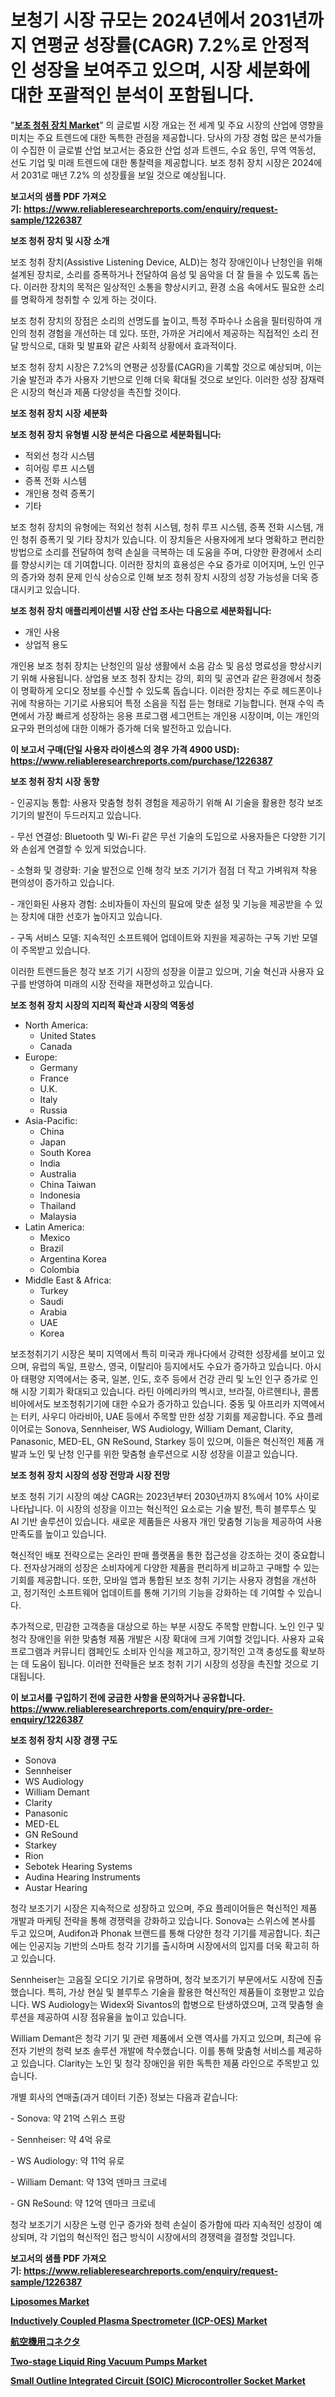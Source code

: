 <p><h1>보청기 시장 규모는 2024년에서 2031년까지 연평균 성장률(CAGR) 7.2%로 안정적인 성장을 보여주고 있으며, 시장 세분화에 대한 포괄적인 분석이 포함됩니다.</h1></p><p>"<strong><a href="https://www.reliableresearchreports.com/assistive-listening-device-r1226387?utm_campaign=105&utm_medium=7&utm_source=Github&utm_content=ia&utm_term=06122024&utm_id=assistive-listening-device">보조 청취 장치 Market</a></strong>" 의 글로벌 시장 개요는 전 세계 및 주요 시장의 산업에 영향을 미치는 주요 트렌드에 대한 독특한 관점을 제공합니다. 당사의 가장 경험 많은 분석가들이 수집한 이 글로벌 산업 보고서는 중요한 산업 성과 트렌드, 수요 동인, 무역 역동성, 선도 기업 및 미래 트렌드에 대한 통찰력을 제공합니다. 보조 청취 장치 시장은 2024에서 2031로 매년 7.2% 의 성장률을 보일 것으로 예상됩니다.&nbsp;</p>
<p><strong>보고서의 샘플 PDF 가져오기:&nbsp;<a href="https://www.reliableresearchreports.com/enquiry/request-sample/1226387?utm_campaign=105&utm_medium=7&utm_source=Github&utm_content=ia&utm_term=06122024&utm_id=assistive-listening-device">https://www.reliableresearchreports.com/enquiry/request-sample/1226387</a></strong></p>
<p><strong>보조 청취 장치 및 시장 소개</strong></p>
<p><p>보조 청취 장치(Assistive Listening Device, ALD)는 청각 장애인이나 난청인을 위해 설계된 장치로, 소리를 증폭하거나 전달하여 음성 및 음악을 더 잘 들을 수 있도록 돕는다. 이러한 장치의 목적은 일상적인 소통을 향상시키고, 환경 소음 속에서도 필요한 소리를 명확하게 청취할 수 있게 하는 것이다. </p><p>보조 청취 장치의 장점은 소리의 선명도를 높이고, 특정 주파수나 소음을 필터링하여 개인의 청취 경험을 개선하는 데 있다. 또한, 가까운 거리에서 제공하는 직접적인 소리 전달 방식으로, 대화 및 발표와 같은 사회적 상황에서 효과적이다. </p><p>보조 청취 장치 시장은 7.2%의 연평균 성장률(CAGR)을 기록할 것으로 예상되며, 이는 기술 발전과 추가 사용자 기반으로 인해 더욱 확대될 것으로 보인다. 이러한 성장 잠재력은 시장의 혁신과 제품 다양성을 촉진할 것이다.</p></p>
<p><strong>보조 청취 장치 시장 세분화</strong></p>
<p><strong>보조 청취 장치 유형별 시장 분석은 다음으로 세분화됩니다:</strong></p>
<p><ul><li>적외선 청각 시스템</li><li>히어링 루프 시스템</li><li>증폭 전화 시스템</li><li>개인용 청력 증폭기</li><li>기타</li></ul></p>
<p><p>보조 청취 장치의 유형에는 적외선 청취 시스템, 청취 루프 시스템, 증폭 전화 시스템, 개인 청취 증폭기 및 기타 장치가 있습니다. 이 장치들은 사용자에게 보다 명확하고 편리한 방법으로 소리를 전달하여 청력 손실을 극복하는 데 도움을 주며, 다양한 환경에서 소리를 향상시키는 데 기여합니다. 이러한 장치의 효용성은 수요 증가로 이어지며, 노인 인구의 증가와 청취 문제 인식 상승으로 인해 보조 청취 장치 시장의 성장 가능성을 더욱 증대시키고 있습니다.</p></p>
<p><strong>보조 청취 장치 애플리케이션별 시장 산업 조사는 다음으로 세분화됩니다:</strong></p>
<p><ul><li>개인 사용</li><li>상업적 용도</li></ul></p>
<p><p>개인용 보조 청취 장치는 난청인의 일상 생활에서 소음 감소 및 음성 명료성을 향상시키기 위해 사용됩니다. 상업용 보조 청취 장치는 강의, 회의 및 공연과 같은 환경에서 청중이 명확하게 오디오 정보를 수신할 수 있도록 돕습니다. 이러한 장치는 주로 헤드폰이나 귀에 착용하는 기기로 사용되어 특정 소음을 직접 듣는 형태로 기능합니다. 현재 수익 측면에서 가장 빠르게 성장하는 응용 프로그램 세그먼트는 개인용 시장이며, 이는 개인의 요구와 편의성에 대한 이해가 증가해 더욱 발전하고 있습니다.</p></p>
<p><strong>이 보고서 구매(단일 사용자 라이센스의 경우 가격 4900 USD): <a href="https://www.reliableresearchreports.com/purchase/1226387?utm_campaign=105&utm_medium=7&utm_source=Github&utm_content=ia&utm_term=06122024&utm_id=assistive-listening-device">https://www.reliableresearchreports.com/purchase/1226387</a></strong></p>
<p><strong>보조 청취 장치 시장 동향</strong></p>
<p><p>- 인공지능 통합: 사용자 맞춤형 청취 경험을 제공하기 위해 AI 기술을 활용한 청각 보조 기기의 발전이 두드러지고 있습니다.</p><p>- 무선 연결성: Bluetooth 및 Wi-Fi 같은 무선 기술의 도입으로 사용자들은 다양한 기기와 손쉽게 연결할 수 있게 되었습니다.</p><p>- 소형화 및 경량화: 기술 발전으로 인해 청각 보조 기기가 점점 더 작고 가벼워져 착용 편의성이 증가하고 있습니다.</p><p>- 개인화된 사용자 경험: 소비자들이 자신의 필요에 맞춘 설정 및 기능을 제공받을 수 있는 장치에 대한 선호가 높아지고 있습니다.</p><p>- 구독 서비스 모델: 지속적인 소프트웨어 업데이트와 지원을 제공하는 구독 기반 모델이 주목받고 있습니다.</p><p>이러한 트렌드들은 청각 보조 기기 시장의 성장을 이끌고 있으며, 기술 혁신과 사용자 요구를 반영하여 미래의 시장 전략을 재편성하고 있습니다.</p></p>
<p><strong>보조 청취 장치 시장의 지리적 확산과 시장의 역동성</strong></p>
<p><ul>
    <li>
        North America:
        <ul>
            <li>United States</li>
            <li>Canada</li>
        </ul>
    </li>
    <li>
        Europe:
        <ul>
            <li>Germany</li>
            <li>France</li>
            <li>U.K.</li>
            <li>Italy</li>
            <li>Russia</li>
        </ul>
    </li>
    <li>
        Asia-Pacific:
        <ul>
            <li>China</li>
            <li>Japan</li>
            <li>South Korea</li>
            <li>India</li>
            <li>Australia</li>
            <li>China Taiwan</li>
            <li>Indonesia</li>
            <li>Thailand</li>
            <li>Malaysia</li>
        </ul>
    </li>
    <li>
        Latin America:
        <ul>
            <li>Mexico</li>
            <li>Brazil</li>
            <li>Argentina Korea</li>
            <li>Colombia</li>
        </ul>
    </li>
    <li>
        Middle East & Africa:
        <ul>
            <li>Turkey</li>
            <li>Saudi</li>
            <li>Arabia</li>
            <li>UAE</li>
            <li>Korea</li>
        </ul>
    </li>
    </ul></p>
<p><p>보조청취기기 시장은 북미 지역에서 특히 미국과 캐나다에서 강력한 성장세를 보이고 있으며, 유럽의 독일, 프랑스, 영국, 이탈리아 등지에서도 수요가 증가하고 있습니다. 아시아 태평양 지역에서는 중국, 일본, 인도, 호주 등에서 건강 관리 및 노인 인구 증가로 인해 시장 기회가 확대되고 있습니다. 라틴 아메리카의 멕시코, 브라질, 아르헨티나, 콜롬비아에서도 보조청취기기에 대한 수요가 증가하고 있습니다. 중동 및 아프리카 지역에서는 터키, 사우디 아라비아, UAE 등에서 주목할 만한 성장 기회를 제공합니다. 주요 플레이어로는 Sonova, Sennheiser, WS Audiology, William Demant, Clarity, Panasonic, MED-EL, GN ReSound, Starkey 등이 있으며, 이들은 혁신적인 제품 개발과 노인 및 난청 인구를 위한 맞춤형 솔루션으로 시장 성장을 이끌고 있습니다.</p></p>
<p><strong>보조 청취 장치 시장의 성장 전망과 시장 전망</strong></p>
<p><p>보조 청취 기기 시장의 예상 CAGR는 2023년부터 2030년까지 8%에서 10% 사이로 나타납니다. 이 시장의 성장을 이끄는 혁신적인 요소로는 기술 발전, 특히 블루투스 및 AI 기반 솔루션이 있습니다. 새로운 제품들은 사용자 개인 맞춤형 기능을 제공하여 사용 만족도를 높이고 있습니다.</p><p>혁신적인 배포 전략으로는 온라인 판매 플랫폼을 통한 접근성을 강조하는 것이 중요합니다. 전자상거래의 성장은 소비자에게 다양한 제품을 편리하게 비교하고 구매할 수 있는 기회를 제공합니다. 또한, 모바일 앱과 통합된 보조 청취 기기는 사용자 경험을 개선하고, 정기적인 소프트웨어 업데이트를 통해 기기의 기능을 강화하는 데 기여할 수 있습니다.</p><p>추가적으로, 민감한 고객층을 대상으로 하는 부분 시장도 주목할 만합니다. 노인 인구 및 청각 장애인을 위한 맞춤형 제품 개발은 시장 확대에 크게 기여할 것입니다. 사용자 교육 프로그램과 커뮤니티 캠페인도 소비자 인식을 제고하고, 장기적인 고객 충성도를 확보하는 데 도움이 됩니다. 이러한 전략들은 보조 청취 기기 시장의 성장을 촉진할 것으로 기대됩니다.</p></p>
<p><strong>이 보고서를 구입하기 전에 궁금한 사항을 문의하거나 공유합니다. <a href="https://www.reliableresearchreports.com/enquiry/pre-order-enquiry/1226387?utm_campaign=105&utm_medium=7&utm_source=Github&utm_content=ia&utm_term=06122024&utm_id=assistive-listening-device">https://www.reliableresearchreports.com/enquiry/pre-order-enquiry/1226387</a></strong></p>
<p><strong>보조 청취 장치 시장 경쟁 구도</strong></p>
<p><ul><li>Sonova</li><li>Sennheiser</li><li>WS Audiology</li><li>William Demant</li><li>Clarity</li><li>Panasonic</li><li>MED-EL</li><li>GN ReSound</li><li>Starkey</li><li>Rion</li><li>Sebotek Hearing Systems</li><li>Audina Hearing Instruments</li><li>Austar Hearing</li></ul></p>
<p><p>청각 보조기기 시장은 지속적으로 성장하고 있으며, 주요 플레이어들은 혁신적인 제품 개발과 마케팅 전략을 통해 경쟁력을 강화하고 있습니다. Sonova는 스위스에 본사를 두고 있으며, Audifon과 Phonak 브랜드를 통해 다양한 청각 기기를 제공합니다. 최근에는 인공지능 기반의 스마트 청각 기기를 출시하며 시장에서의 입지를 더욱 확고히 하고 있습니다.</p><p>Sennheiser는 고음질 오디오 기기로 유명하며, 청각 보조기기 부문에서도 시장에 진출했습니다. 특히, 가상 현실 및 블루투스 기술을 활용한 혁신적인 제품들이 호평받고 있습니다. WS Audiology는 Widex와 Sivantos의 합병으로 탄생하였으며, 고객 맞춤형 솔루션을 제공하여 시장 점유율을 높이고 있습니다.</p><p>William Demant은 청각 기기 및 관련 제품에서 오랜 역사를 가지고 있으며, 최근에 유전자 기반의 청력 보조 솔루션 개발에 착수했습니다. 이를 통해 맞춤형 서비스를 제공하고 있습니다. Clarity는 노인 및 청각 장애인을 위한 독특한 제품 라인으로 주목받고 있습니다.</p><p>개별 회사의 연매출(과거 데이터 기준) 정보는 다음과 같습니다:</p><p>- Sonova: 약 21억 스위스 프랑</p><p>- Sennheiser: 약 4억 유로</p><p>- WS Audiology: 약 11억 유로</p><p>- William Demant: 약 13억 덴마크 크로네</p><p>- GN ReSound: 약 12억 덴마크 크로네</p><p>청각 보조기기 시장은 노령 인구 증가와 청력 손실이 증가함에 따라 지속적인 성장이 예상되며, 각 기업의 혁신적인 접근 방식이 시장에서의 경쟁력을 결정할 것입니다.</p></p>
<p><strong>보고서의 샘플 PDF 가져오기:&nbsp;<a href="https://www.reliableresearchreports.com/enquiry/request-sample/1226387?utm_campaign=105&utm_medium=7&utm_source=Github&utm_content=ia&utm_term=06122024&utm_id=assistive-listening-device">https://www.reliableresearchreports.com/enquiry/request-sample/1226387</a></strong></p>
<p><strong><p><a href="https://www.linkedin.com/pulse/current-future-growth-potential-liposomes-market-anticipated-j9z2c?utm_campaign=105&utm_medium=7&utm_source=Github&utm_content=ia&utm_term=06122024&utm_id=assistive-listening-device">Liposomes Market</a></p><p><a href="https://github.com/arionmp/Market-Research-Report-List-5/blob/main/inductively-coupled-plasma-spectrometer-icp-oes-market.md?utm_campaign=105&utm_medium=7&utm_source=Github&utm_content=ia&utm_term=06122024&utm_id=assistive-listening-device">Inductively Coupled Plasma Spectrometer (ICP-OES) Market</a></p><p><a href="https://github.com/mohamedbakry57/Market-Research-Report-List-6/blob/main/335155626964.md?utm_campaign=105&utm_medium=7&utm_source=Github&utm_content=ia&utm_term=06122024&utm_id=assistive-listening-device">航空機用コネクタ</a></p><p><a href="https://github.com/luckyshygirl/Market-Research-Report-List-7/blob/main/two-stage-liquid-ring-vacuum-pumps-market.md?utm_campaign=105&utm_medium=7&utm_source=Github&utm_content=ia&utm_term=06122024&utm_id=assistive-listening-device">Two-stage Liquid Ring Vacuum Pumps Market</a></p><p><a href="https://issuu.com/reportprime-2/docs/small-outline-integrated-circuit-soic-microcontrol?utm_campaign=105&utm_medium=7&utm_source=Github&utm_content=ia&utm_term=06122024&utm_id=assistive-listening-device">Small Outline Integrated Circuit (SOIC) Microcontroller Socket Market</a></p></strong></p>
<p></p>
